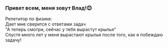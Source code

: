 ### Привет всем, меня зовут Влад!😊

Репетитор по физике:
</br>
Дает мне сверится с ответами задач
</br>
"А теперь смотри, сейчас у тебя вырастут крылья"
</br>
Спустя много лет у меня вырастают крылья после того, как я побеждаю задачу!
